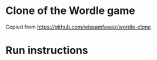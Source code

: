 # Clone of the Wordle game

Copied from https://github.com/wissamfawaz/wordle-clone


# Run instructions